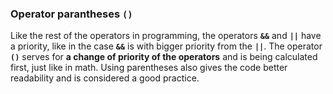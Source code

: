 ### Operator parantheses `()`

Like the rest of the operators in programming, the operators **`&&`** and **`||`** have a priority, like in the case **`&&`** is with bigger priority from the **`||`**. The operator **`()`** serves for **a change of priority of the operators** and is being calculated first, just like in math. Using parentheses also gives the code better readability and is considered a good practice.